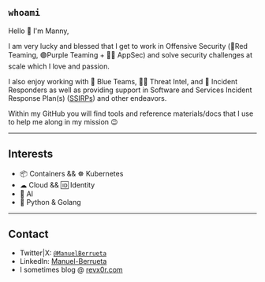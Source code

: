 ## `whoami`
Hello 👋 I'm Manny,   
     
I am very lucky and blessed that I get to work in Offensive Security (🔴Red Teaming, 🟣Purple Teaming + 👨‍💻 AppSec) and solve security challenges at scale which I love and passion.   

I also enjoy working with 🔵 Blue Teams, 🕵️‍♂️ Threat Intel, and 👻 Incident Responders as well as providing support in Software and Services Incident Response Plan(s) ([SSIRPs](https://msrc.microsoft.com/blog/2019/06/inside-the-msrc-anatomy-of-a-ssirp-incident/)) and other endeavors.  

Within my GitHub you will find tools and reference materials/docs that I use to help me along in my mission 😉

---    
## Interests
- 📦 Containers && ☸ Kubernetes
- ☁ Cloud && 🆔 Identity
- 🤖 AI
- 🐍 Python & Golang

---    
## Contact
- Twitter|X: [`@ManuelBerrueta`](https://twitter.com/ManuelBerrueta)    
- LinkedIn: [Manuel-Berrueta](https://www.linkedin.com/in/manuel-berrueta/)
- I sometimes blog @ [revx0r.com](https://revx0r.com/)  
    
<!---
ManuelBerrueta/ManuelBerrueta is a ✨ special ✨ repository because its `README.md` (this file) appears on your GitHub profile.
You can click the Preview link to take a look at your changes.
--->
